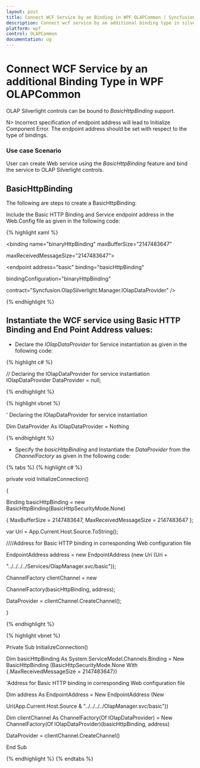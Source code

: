 ```yaml
---
layout: post
title: Connect WCF Service by an Binding in WPF OLAPCommon | Syncfusion
description: Connect wcf service by an additional binding type in silverlight application in Syncfusion WPF OLAPCommon control, its elements, and more.
platform: wpf
control: OLAPCommon
documentation: ug
---
```


# Connect WCF Service by an additional Binding Type in WPF OLAPCommon

OLAP Silverlight controls can be bound to _BasicHttpBinding_ support.

N>  Incorrect specification of endpoint address will lead to Initialize Component Error. The endpoint address should be set with respect to the type of bindings.



### Use case Scenario 

User can create Web service using the _BasicHttpBinding_ feature and bind the service to OLAP Silverlight controls. 

## BasicHttpBinding 

The following are steps to create a BasicHttpBinding: 

Include the Basic HTTP Binding and Service endpoint address in the Web.Config file as given in the   following code:

{% highlight xaml %}

<!--<Bindings>-->

<bindings>			

<basicHttpBinding>

<binding name="binaryHttpBinding" maxBufferSize="2147483647" 

maxReceivedMessageSize="2147483647">

<readerQuotas maxDepth="2147483647"/>

<security mode="None" />

</binding>

</basicHttpBinding>

</bindings>



<!--<Endpoint Address>-->

<services>

<service behaviorConfiguration="Services.OlapManagerBehavior" name="Services.OlapManager">

<endpoint address="basic" binding="basicHttpBinding"      

bindingConfiguration="binaryHttpBinding"    

contract="Syncfusion.OlapSilverlight.Manager.IOlapDataProvider" />

</service>

</services>



{% endhighlight  %}

## Instantiate the WCF service using Basic HTTP Binding and End Point Address values:

* Declare the _IOlapDataProvider_ for Service instantiation as given in the following code:



{% highlight c# %}

  // Declaring the IOlapDataProvider for service instantiation
IOlapDataProvider DataProvider = null;

{% endhighlight  %}

{% highlight vbnet %}

' Declaring the IOlapDataProvider for service instantiation

Dim DataProvider As IOlapDataProvider = Nothing

{% endhighlight  %}

* Specify the _basicHttpBinding_ and Instantiate the _DataProvider_ from the _ChannelFactory_ as given in the following code: 

{% tabs %}
{% highlight c# %}

private void InitializeConnection()

{

Binding basicHttpBinding = new BasicHttpBinding(BasicHttpSecurityMode.None)             

{ MaxBufferSize = 2147483647, MaxReceivedMessageSize = 2147483647 };

var Uri = App.Current.Host.Source.ToString();

////Address for Basic HTTP binding in corresponding Web configuration file

EndpointAddress address = new EndpointAddress (new Uri (Uri +  

"../../../../Services/OlapManager.svc/basic"));

ChannelFactory<IOlapDataProvider> clientChannel = new 

ChannelFactory<IOlapDataProvider>(basicHttpBinding, address);

DataProvider = clientChannel.CreateChannel();

}


{% endhighlight  %}


{% highlight vbnet %}

Private Sub InitializeConnection()

Dim basicHttpBinding As System.ServiceModel.Channels.Binding = New BasicHttpBinding (BasicHttpSecurityMode.None With {.MaxReceivedMessageSize = 2147483647})

  'Address for Basic HTTP binding in corresponding Web configuration file

Dim address As EndpointAddress = New EndpointAddress (New 

Uri(App.Current.Host.Source & "../../../../OlapManager.svc/basic"))

Dim clientChannel As ChannelFactory(Of IOlapDataProvider) = New ChannelFactory(Of IOlapDataProvider)(basicHttpBinding, address)

DataProvider = clientChannel.CreateChannel()

End Sub

{% endhighlight  %}
{% endtabs %}
